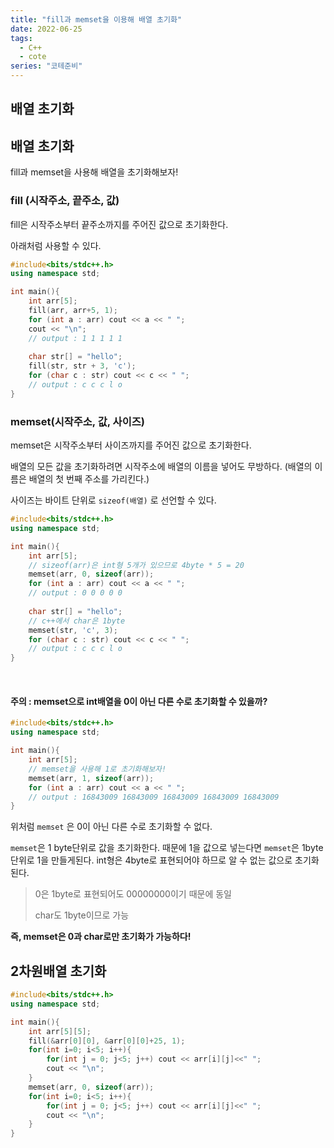 ```yaml
---
title: "fill과 memset을 이용해 배열 초기화"
date: 2022-06-25
tags:
  - C++
  - cote
series: "코테준비"
---
```


## 배열 초기화





## 배열 초기화

fill과 memset을 사용해 배열을 초기화해보자!



### fill (시작주소, 끝주소, 값)

fill은 시작주소부터 끝주소까지를 주어진 값으로 초기화한다.

아래처럼 사용할 수 있다.

```c++
#include<bits/stdc++.h>
using namespace std;

int main(){
	int arr[5];
	fill(arr, arr+5, 1);
	for (int a : arr) cout << a << " ";
	cout << "\n";
    // output : 1 1 1 1 1
    
    char str[] = "hello";
	fill(str, str + 3, 'c');
	for (char c : str) cout << c << " ";
    // output : c c c l o
}
```



### memset(시작주소, 값, 사이즈)

memset은 시작주소부터 사이즈까지를 주어진 값으로 초기화한다.<br/>

배열의 모든 값을 초기화하려면 시작주소에 배열의 이름을 넣어도 무방하다. (배열의 이름은 배열의 첫 번째 주소를 가리킨다.) <br/>

사이즈는 바이트 단위로 `sizeof(배열)` 로 선언할 수 있다.

```c++
#include<bits/stdc++.h>
using namespace std;

int main(){
	int arr[5];
    // sizeof(arr)은 int형 5개가 있으므로 4byte * 5 = 20
	memset(arr, 0, sizeof(arr)); 
	for (int a : arr) cout << a << " ";
    // output : 0 0 0 0 0
    
    char str[] = "hello";
    // c++에서 char은 1byte
    memset(str, 'c', 3);
    for (char c : str) cout << c << " ";
    // output : c c c l o
}
```

<br/>

#### 주의 : memset으로 int배열을 0이 아닌 다른 수로 초기화할 수 있을까?

```c++
#include<bits/stdc++.h>
using namespace std;

int main(){
	int arr[5];
    // memset을 사용해 1로 초기화해보자!
	memset(arr, 1, sizeof(arr)); 
	for (int a : arr) cout << a << " ";
    // output : 16843009 16843009 16843009 16843009 16843009
}
```

위처럼 `memset` 은  0이 아닌 다른 수로 초기화할 수 없다.<br/>

`memset`은 1 byte단위로 값을 초기화한다. 때문에 1을 값으로 넣는다면  `memset`은 1byte단위로 1을 만들게된다.  int형은 4byte로 표현되어야 하므로 알 수 없는 값으로 초기화된다.

> 0은 1byte로 표현되어도 00000000이기 때문에 동일
>
> char도 1byte이므로 가능

**즉, memset은 0과 char로만 초기화가 가능하다!**



## 2차원배열 초기화

```c++
#include<bits/stdc++.h>
using namespace std;

int main(){
    int arr[5][5];
    fill(&arr[0][0], &arr[0][0]+25, 1);
    for(int i=0; i<5; i++){
		for(int j = 0; j<5; j++) cout << arr[i][j]<<" ";
		cout << "\n";
	}
    memset(arr, 0, sizeof(arr));
    for(int i=0; i<5; i++){
		for(int j = 0; j<5; j++) cout << arr[i][j]<<" ";
		cout << "\n";
	}
}
```

